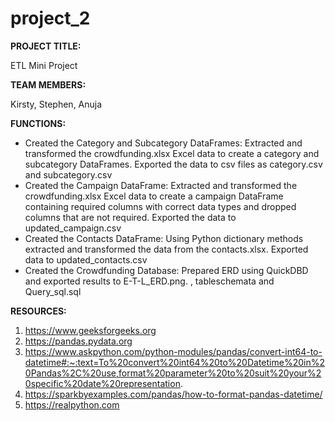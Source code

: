 # project_2

**PROJECT TITLE:** 

ETL Mini Project


**TEAM MEMBERS:**

Kirsty, Stephen, Anuja


**FUNCTIONS:**

* Created the Category and Subcategory DataFrames:
	Extracted and transformed the crowdfunding.xlsx Excel data to create a category and subcategory DataFrames. Exported the data to csv files as category.csv and subcategory.csv
* Created the Campaign DataFrame:
	Extracted and transformed the crowdfunding.xlsx Excel data to create a campaign DataFrame containing required columns with correct data types and dropped columns that are not required. Exported the data to updated_campaign.csv 
* Created the Contacts DataFrame:
	Using Python dictionary methods extracted and transformed the data from the contacts.xlsx. Exported data to updated_contacts.csv
* Created the Crowdfunding Database:
	Prepared ERD using QuickDBD and exported results to E-T-L_ERD.png. , tableschemata and Query_sql.sql


**RESOURCES:**

1. https://www.geeksforgeeks.org
2. https://pandas.pydata.org
3. https://www.askpython.com/python-modules/pandas/convert-int64-to-datetime#:~:text=To%20convert%20int64%20to%20Datetime%20in%20Pandas%2C%20use,format%20parameter%20to%20suit%20your%20specific%20date%20representation.
4. https://sparkbyexamples.com/pandas/how-to-format-pandas-datetime/
5. https://realpython.com
